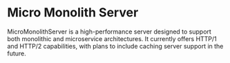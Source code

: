 # Micro Monolith Server
MicroMonolithServer is a high-performance server designed to support both monolithic and microservice architectures. It currently offers HTTP/1 and HTTP/2 capabilities, with plans to include caching server support in the future.